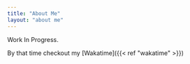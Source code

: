 ```yaml
---
title: "About Me"
layout: "about me"
---
```


Work In Progress.

By that time checkout my [Wakatime]({{< ref "wakatime" >}})